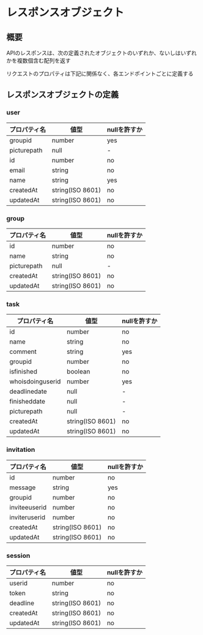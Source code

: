 # レスポンスオブジェクト

## 概要

APIのレスポンスは、次の定義されたオブジェクトのいずれか、ないしはいずれかを複数個含む配列を返す

リクエストのプロパティは下記に関係なく、各エンドポイントごとに定義する

## レスポンスオブジェクトの定義

### user

| プロパティ名 | 値型 | nullを許すか | 
|----|----|----|
| groupid | number | yes |
| picturepath | null | - |
| id | number | no |
| email | string | no |
| name | string | yes |
| createdAt | string(ISO 8601) | no |
| updatedAt | string(ISO 8601) | no |

### group

| プロパティ名 | 値型 | nullを許すか | 
|----|----|----|
| id | number | no |
| name | string | no |
| picturepath | null | - |
| createdAt | string(ISO 8601) | no |
| updatedAt | string(ISO 8601) | no |

### task

| プロパティ名 | 値型 | nullを許すか | 
|----|----|----|
| id | number | no |
| name | string | no |
| comment | string | yes |
| groupid | number | no |
| isfinished | boolean | no |
| whoisdoinguserid | number | yes |
| deadlinedate | null | - |
| finisheddate | null | - |
| picturepath | null | - |
| createdAt | string(ISO 8601) | no |
| updatedAt | string(ISO 8601) | no |

### invitation

| プロパティ名 | 値型 | nullを許すか | 
|----|----|----|
| id | number | no |
| message | string | yes |
| groupid | number | no |
| inviteeuserid | number | no |
| inviteruserid | number | no |
| createdAt | string(ISO 8601) | no |
| updatedAt | string(ISO 8601) | no |

### session

| プロパティ名 | 値型 | nullを許すか | 
|----|----|----|
| userid | number | no |
| token | string | no |
| deadline | string(ISO 8601) | no |
| createdAt | string(ISO 8601) | no |
| updatedAt | string(ISO 8601) | no |
